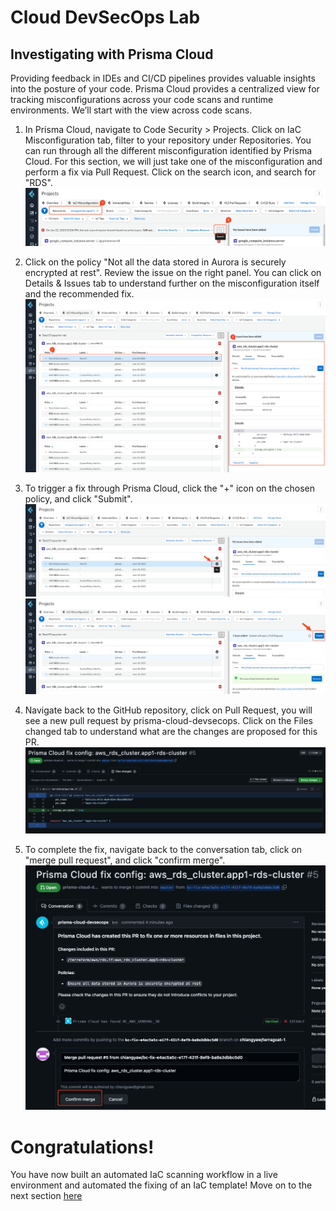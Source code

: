 # Cloud DevSecOps Lab
## Investigating with Prisma Cloud
Providing feedback in IDEs and CI/CD pipelines provides valuable insights into the posture of your code. Prisma Cloud provides a centralized view for tracking misconfigurations across your code scans and runtime environments. We’ll start with the view across code scans.

1. In Prisma Cloud, navigate to Code Security > Projects. Click on IaC Misconfiguration tab, filter to your repository under Repositories. You can run through all the different misconfiguration identified by Prisma Cloud. For this section, we will just take one of the misconfiguration and perform a fix via Pull Request. Click on the search icon, and search for "RDS". 
![alt text](/resources/pc-projects-filter.png?raw=true)


2. Click on the policy "Not all the data stored in Aurora is securely encrypted at rest". Review the issue on the right panel. You can click on Details & Issues tab to understand further on the misconfiguration itself and the recommended fix. 
![alt text](/resources/pc-code-review.png?raw=true)

3. To trigger a fix through Prisma Cloud, click the "+" icon on the chosen policy, and click "Submit".
![alt text](/resources/pc-code-submit.png?raw=true)
![alt text](/resources/pc-code-submit-2.png?raw=true)

4. Navigate back to the GitHub repository, click on Pull Request, you will see a new pull request by prisma-cloud-devsecops. Click on the Files changed tab to understand what are the changes are proposed for this PR.
![alt text](/resources/github-pc-pr.png?raw=true)

5. To complete the fix, navigate back to the conversation tab, click on "merge pull request", and click "confirm merge".
![alt text](/resources/github-pr-merge.png?raw=true)

# Congratulations!
You have now built an automated IaC scanning workflow in a live environment and automated the fixing of an IaC template! Move on to the next section [here](/12-DriftDetectionWithPrismaCloud.md)

